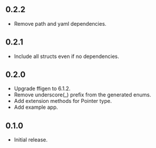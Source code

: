 ## 0.2.2

* Remove path and yaml dependencies.

## 0.2.1

* Include all structs even if no dependencies.

## 0.2.0

* Upgrade ffigen to 6.1.2.
* Remove underscore(_) prefix from the generated enums.
* Add extension methods for Pointer<Char> type.
* Add example app.

## 0.1.0

* Initial release.
